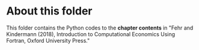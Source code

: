 # About this folder
This folder contains the Python codes to the <b>chapter contents</b> in "Fehr and Kindermann (2018), Introduction to Computational Economics Using Fortran, Oxford University Press." 
